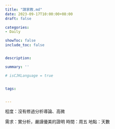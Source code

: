 ```yaml
---
title: "請家教.md"
date: 2023-09-17T10:00:00+08:00
draft: false

categories:
- Daily

showToc: false
include_toc: false


description: 

summary: ''

# isCJKLanguage = true


tags:


---
```



程度：沒有修過分析導論、高微


需求：實分析，嚴謹優美的證明
時間：周五
地點：天數